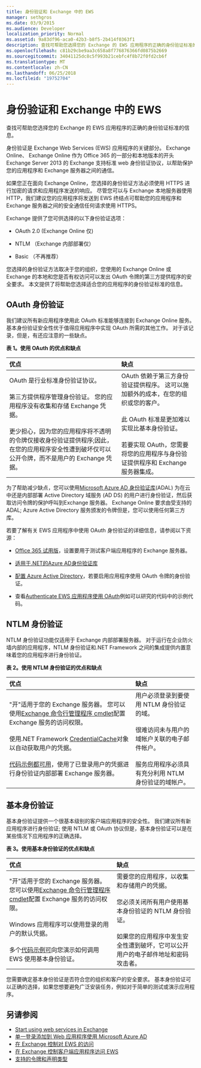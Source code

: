 ```yaml
---
title: 身份验证和 Exchange 中的 EWS
manager: sethgros
ms.date: 03/9/2015
ms.audience: Developer
localization_priority: Normal
ms.assetid: 9a83df96-aca0-42b3-b8f5-2b414f0363f1
description: 查找可帮助您选择您的 Exchange 的 EWS 应用程序的正确的身份验证标准的信息。
ms.openlocfilehash: c81b29cbe9aa3c658a8f776876366fd0875b2669
ms.sourcegitcommit: 34041125dc8c5f993b21cebfc4f8b72f0fd2cb6f
ms.translationtype: MT
ms.contentlocale: zh-CN
ms.lasthandoff: 06/25/2018
ms.locfileid: "19752704"
---
```

# <a name="authentication-and-ews-in-exchange"></a>身份验证和 Exchange 中的 EWS

查找可帮助您选择您的 Exchange 的 EWS 应用程序的正确的身份验证标准的信息。
  
身份验证是 Exchange Web Services (EWS) 应用程序的关键部分。 Exchange Online、 Exchange Online 作为 Office 365 的一部分和本地版本的开头 Exchange Server 2013 的 Exchange 支持标准 web 身份验证协议，以帮助保护您的应用程序和 Exchange 服务器之间的通信。
  
如果您正在面向 Exchange Online，您选择的身份验证方法必须使用 HTTPS 进行加密的请求和应用程序发送的响应。 尽管您可以与 Exchange 本地服务器使用 HTTP，我们建议您的应用程序将发送到 EWS 终结点可帮助您的应用程序和 Exchange 服务器之间的安全通信任何请求使用 HTTPS。
  
Exchange 提供了您可供选择的以下身份验证选项： 
  
- OAuth 2.0 (Exchange Online 仅)
    
- NTLM （Exchange 内部部署仅）
    
- Basic （不再推荐）
    
您选择的身份验证方法取决于您的组织，您使用的 Exchange Online 或 Exchange 的本地和您是否有权访问可以发出 OAuth 令牌的第三方提供程序的安全要求。 本文提供了将帮助您选择适合您的应用程序的身份验证标准的信息。
  
## <a name="oauth-authentication"></a>OAuth 身份验证

我们建议所有新应用程序使用此 OAuth 标准能够连接到 Exchange Online 服务。 基本身份验证安全性优于值得应用程序中实现 OAuth 所需的其他工作。 对于该记录，但是，有还应注意的一些缺点。
  
**表 1。使用 OAuth 的优点和缺点**

|**优点**|**缺点**|
|:-----|:-----|
| OAuth 是行业标准身份验证协议。<br/><br/>第三方提供程序管理身份验证。 您的应用程序没有收集和存储 Exchange 凭据。<br/><br/>更少担心，因为您的应用程序将不透明的令牌仅接收身份验证提供程序;因此，在您的应用程序安全性遭到破坏仅可以公开令牌，而不是用户的 Exchange 凭据。  <br/> | OAuth 依赖于第三方身份验证提供程序。 这可以施加额外的成本，在您的组织或您的客户。<br/><br/>此 OAuth 标准是更加难以实现比基本身份验证。<br/><br/>若要实现 OAuth，您需要将您的应用程序与身份验证提供程序和 Exchange 服务器集成。  <br/> |
   
为了帮助减少缺点，您可以使用[Microsoft Azure AD 身份验证库](http://msdn.microsoft.com/library/a03f39fa-7ba4-4182-a98e-55562a64b8f3%28Office.15%29.aspx)(ADAL) 为在云中还是内部部署 Active Directory 域服务 (AD DS) 的用户进行身份验证，然后获取访问令牌的保护呼叫到Exchange 服务器。 Exchange Online 要求由受支持的 ADAL; Azure Active Directory 服务颁发的令牌但是，您可以使用任何第三方库。 
  
若要了解有关 EWS 应用程序中使用 OAuth 身份验证的详细信息，请参阅以下资源：
  
- [Office 365 试用版](http://office.microsoft.com/compare-office-365-for-business-plans-FX102918419.aspx?CR_CC=200061904&amp;WT.srch=1&amp;WT.mc_ID=PS_bing_O365Comm_office%20365%20trial_Text)，设置要用于测试客户端应用程序的 Exchange 服务器。
    
- [适用于.NET的Azure AD身份验证库](http://msdn.microsoft.com/library/a03f39fa-7ba4-4182-a98e-55562a64b8f3%28Office.15%29.aspx)
    
- [配置 Azure Active Directory](http://msdn.microsoft.com/library/055e1155-2d4d-4c85-b44e-d406872ba595%28Office.15%29.aspx)，若要启用应用程序使用 OAuth 令牌的身份验证。
    
- 查看[Authenticate EWS 应用程序使用 OAuth](how-to-authenticate-an-ews-application-by-using-oauth.md)例如可以研究的代码中的示例代码。 
    
## <a name="ntlm-authentication"></a>NTLM 身份验证

NTLM 身份验证功能仅适用于 Exchange 内部部署服务器。 对于运行在企业防火墙内部的应用程序，NTLM 身份验证和.NET Framework 之间的集成提供内置意味着您的应用程序进行身份验证。 
  
**表 2。使用 NTLM 身份验证的优点和缺点**

|**优点**|**缺点**|
|:-----|:-----|
| "开"适用于您的 Exchange 服务器。 您可以使用[Exchange 命令行管理程序 cmdlet](how-to-control-access-to-ews-in-exchange.md)配置 Exchange 服务的访问权限。<br/><br/>使用.NET Framework [CredentialCache](http://msdn2.microsoft.com/EN-US/library/615e0wsd)对象以自动获取用户的凭据。<br/><br/>[代码示例都可用](http://code.msdn.microsoft.com/office/Exchange-2013-101-Code-3c38582c)，使用了已登录用户的凭据进行身份验证内部部署 Exchange 服务器。  <br/> | 用户必须登录到要使用 NTLM 身份验证的域。<br/><br/>很难访问未与用户的域帐户关联的电子邮件帐户。<br/><br/>服务应用程序必须具有充分利用 NTLM 身份验证的域帐户。  <br/> |
   
## <a name="basic-authentication"></a>基本身份验证

基本身份验证提供一个很基本级别的客户端应用程序的安全性。 我们建议所有新应用程序进行身份验证; 使用 NTLM 或 OAuth 协议但是，基本身份验证可以是在某些情况下应用程序的正确选择。
  
**表 3。使用基本身份验证的优点和缺点**

|**优点**|**缺点**|
|:-----|:-----|
| "开"适用于您的 Exchange 服务器。 您可以使用[Exchange 命令行管理程序 cmdlet](how-to-control-access-to-ews-in-exchange.md)配置 Exchange 服务的访问权限。<br/><br/>Windows 应用程序可以使用登录的用户的默认凭据。<br/><br/>多个[代码示例可](http://code.msdn.microsoft.com/office/Exchange-2013-101-Code-3c38582c)向您演示如何调用 EWS 使用基本身份验证。  <br/> | 需要您的应用程序，以收集和存储用户的凭据。<br/><br/>您必须关闭所有用户使用基本身份验证的 NTLM 身份验证。<br/><br/>如果您的应用程序中发生安全性遭到破坏，它可以公开用户的电子邮件地址和密码攻击者。  <br/> |
   
您需要确定基本身份验证是否符合您的组织和客户的安全要求。 基本身份验证可以正确的选择，如果您想要避免广泛安装任务，例如对于简单的测试或演示应用程序。
  
## <a name="see-also"></a>另请参阅

- [Start using web services in Exchange](start-using-web-services-in-exchange.md)   
- [单一登录添加到 Web 应用程序使用 Microsoft Azure AD](http://msdn.microsoft.com/library/055e1155-2d4d-4c85-b44e-d406872ba595%28Office.15%29.aspx)    
- [在 Exchange 控制对 EWS 的访问](how-to-control-access-to-ews-in-exchange.md)    
- [在 Exchange 控制客户端应用程序访问 EWS](controlling-client-application-access-to-ews-in-exchange.md)    
- [支持的令牌和声明类型](http://msdn.microsoft.com/library/9d35e4bc-7b72-49d1-b723-5464eee6be2c%28Office.15%29.aspx)
    

